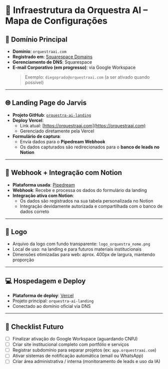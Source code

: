 
# 🧩 Infraestrutura da Orquestra AI – Mapa de Configurações

## 🔗 Domínio Principal
- **Domínio**: `orquestraai.com`
- **Registrado em**: [Squarespace Domains](https://domains.squarespace.com)
- **Gerenciamento de DNS**: Squarespace  
- **E-mail Corporativo (em progresso)**: via Google Workspace  
  > Exemplo: `diegoprado@orquestraai.com` (a ser ativado quando possível)

---

## 🌐 Landing Page do Jarvis
- **Projeto GitHub**: [`orquestra-ai-landing`](https://github.com/DiegoSouzadsp/orquestra-ai-landing)
- **Deploy Vercel**:  
  - Link atual: [https://orquestraai.com](https://orquestraai.com)  
  - Gerenciado diretamente pela Vercel
- **Formulário de captura**:
  - Envia dados para o **Pipedream Webhook**
  - Os dados capturados são redirecionados para o **banco de leads no Notion**

---

## 🧠 Webhook + Integração com Notion
- **Plataforma usada**: [Pipedream](https://pipedream.com)
- **Webhook**: Recebe e processa os dados do formulário da landing
- **Integração ativa com Notion**:
  - Os dados são registrados na sua tabela personalizada no Notion
  - Integração devidamente autorizada e compartilhada com o banco de dados correto

---

## 🎨 Logo
- Arquivo da logo com fundo transparente: `logo_orquestra_nome.png`
- Local de uso: na landing e para futuros materiais institucionais
- Dimensões otimizadas para web: aprox. 400px de largura, mantendo proporção

---

## 💻 Hospedagem e Deploy
- **Plataforma de deploy**: [Vercel](https://vercel.com)
- Projeto principal: `orquestra-ai-landing`
- Conectado ao domínio oficial via DNS

---

## 📌 Checklist Futuro
- [ ] Finalizar ativação do Google Workspace (aguardando CNPJ)
- [ ] Criar site institucional completo com portfólio e serviços
- [ ] Registrar subdomínio para separar projetos (ex: `app.orquestraai.com`)
- [ ] Ativar sistemas de notificação automática (email ou WhatsApp)
- [ ] Criar área administrativa / interna (monitoramento de leads e uso da IA)
